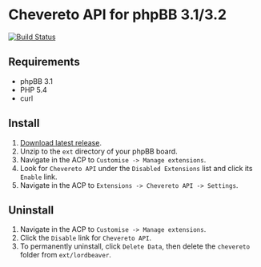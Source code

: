 # Chevereto API for phpBB 3.1/3.2
[![Build Status](https://travis-ci.org/LordBeaver/phpbb_chevereto.svg?branch=master)](https://travis-ci.org/LordBeaver/phpbb_chevereto)

## Requirements
* phpBB 3.1
* PHP 5.4
* curl

## Install
1. [Download latest release](https://github.com/LordBeaver/phpbb_chevereto/releases).
2. Unzip to the `ext` directory of your phpBB board.
3. Navigate in the ACP to `Customise -> Manage extensions`.
4. Look for `Chevereto API` under the `Disabled Extensions` list and click its `Enable` link.
5. Navigate in the ACP to `Extensions -> Chevereto API -> Settings`.

## Uninstall
1. Navigate in the ACP to `Customise -> Manage extensions`.
2. Click the `Disable` link for `Chevereto API`.
3. To permanently uninstall, click `Delete Data`, then delete the `chevereto` folder from `ext/lordbeaver`.
